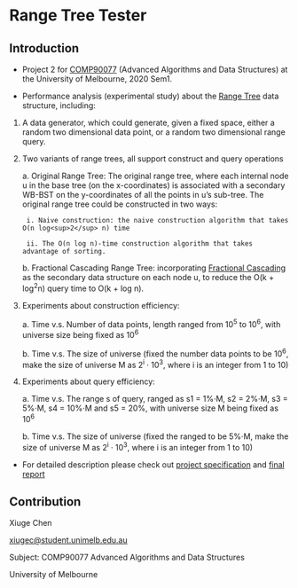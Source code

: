 # Range Tree Tester

## Introduction

* Project 2 for [COMP90077](https://handbook.unimelb.edu.au/2020/subjects/comp90077) (Advanced Algorithms and Data Structures) at the University of Melbourne, 2020 Sem1.

* Performance analysis (experimental study) about the [Range Tree](https://en.wikipedia.org/wiki/Range_tree) data structure, including:

1. A data generator, which could generate, given a fixed space, either a random two dimensional data point, or a random two dimensional range query.

2. Two variants of range trees, all support construct and query operations

    a. Original Range Tree: The original range tree, where each internal node u in the base tree (on the x-coordinates) is associated with a secondary WB-BST on the y-coordinates of all the points in u’s sub-tree. The original range tree could be constructed in two ways:
    
        i. Naive construction: the naive construction algorithm that takes O(n log<sup>2</sup> n) time
        
        ii. The O(n log n)-time construction algorithm that takes advantage of sorting.
    
    b. Fractional Cascading Range Tree: incorporating [Fractional Cascading](https://en.wikipedia.org/wiki/Fractional_cascading) as the secondary data structure on each node u, to reduce the O(k + log<sup>2</sup>n) query time to O(k + log n).

3. Experiments about construction efficiency:

    a. Time v.s. Number of data points, length ranged from 10<sup>5</sup> to 10<sup>6</sup>, with universe size being fixed as 10<sup>6</sup>
    
    b. Time v.s. The size of universe (fixed the number data points to be 10<sup>6</sup>, make the size of universe M as 2<sup>i</sup> · 10<sup>3</sup>, where i is an integer from 1 to 10)

4. Experiments about query efficiency:

     a. Time v.s. The range s of query, ranged as s1 = 1%·M, s2 = 2%·M, s3 = 5%·M, s4 = 10%·M and s5 = 20%, with universe size M being fixed as 10<sup>6</sup>
        
     b. Time v.s. The size of universe (fixed the ranged to be 5%·M, make the size of universe M as 2<sup>i</sup> · 10<sup>3</sup>, where i is an integer from 1 to 10)

* For detailed description please check out [project specification](docs/specification.pdf) and [final report](docs/report.pdf)

## Contribution
Xiuge Chen

xiugec@student.unimelb.edu.au

Subject: COMP90077 Advanced Algorithms and Data Structures

University of Melbourne